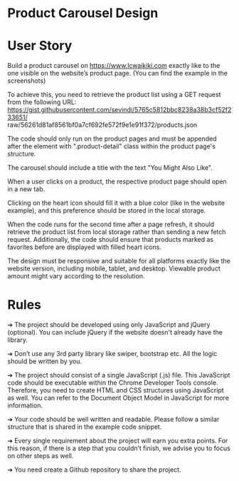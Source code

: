 # Product Carousel Design 

# User Story  

Build a product carousel on https://www.lcwaikiki.com exactly like to the one visible on the website’s product page. (You can find the example in the screenshots) 

To achieve this, you need to retrieve the product list using a GET request from the following URL:  
https://gist.githubusercontent.com/sevindi/5765c5812bbc8238a38b3cf52f233651/  
raw/56261d81af8561bf0a7cf692fe572f9e1e91f372/products.json 

The code should only run on the product pages and must be appended after the element with ".product-detail" class within the product page's structure. 

The carousel should include a title with the text "You Might Also Like".  

When a user clicks on a product, the respective product page should open in a new tab. 

Clicking on the heart icon should fill it with a blue color (like in the website example), and this preference should be stored in the local storage. 

When the code runs for the second time after a page refresh, it should retrieve the product list from local storage rather than sending a new fetch request. Additionally, the code should ensure that products marked as favorites before are displayed with filled heart icons. 

The design must be responsive and suitable for all platforms exactly like the website version, including mobile, tablet, and desktop. Viewable product amount might vary according to the resolution.  

# Rules 

➔ The project should be developed using only JavaScript and jQuery (optional). You can include jQuery if the website doesn't already have the library.  

➔ Don’t use any 3rd party library like swiper, bootstrap etc. All the logic should be written by you.  

➔ The project should consist of a single JavaScript (.js) file. This JavaScript code should be executable within the Chrome Developer Tools console. Therefore, you need to create HTML and CSS structures using JavaScript as well. You can refer to the Document Object Model in JavaScript for more information.  

➔ Your code should be well written and readable. Please follow a similar structure that is shared in the example code snippet.  

➔ Every single requirement about the project will earn you extra points. For this reason, if there is a step that you couldn’t finish, we advise you to focus on other steps as well.  

➔ You need create a Github repository to share the project.
